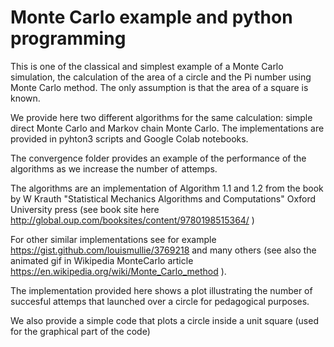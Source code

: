 # Monte Carlo example and python programming

This is one of the classical and simplest example of a Monte Carlo simulation, the calculation of the area of a circle and the Pi number using Monte Carlo method.
The only assumption is that the area of a square is known.

We provide here two different algorithms for the same calculation: simple direct Monte Carlo and Markov chain Monte Carlo.
The implementations are provided in pyhton3 scripts and Google Colab notebooks.

The convergence folder provides an example of the performance of the algorithms as we increase the number of attemps.

The algorithms are an implementation of Algorithm 1.1 and 1.2 from the book by W Krauth "Statistical Mechanics Algorithms and Computations" Oxford University press (see book site here http://global.oup.com/booksites/content/9780198515364/ )

For other similar implementations see for example https://gist.github.com/louismullie/3769218 and many others (see also the animated gif in Wikipedia MonteCarlo article https://en.wikipedia.org/wiki/Monte_Carlo_method ).

The implementation provided here shows a plot illustrating the number of succesful attemps that launched over a circle for pedagogical purposes.

We also provide a simple code that plots a circle inside a unit square (used for the graphical part of the code)
